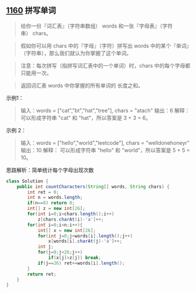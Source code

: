 ## [1160](https://leetcode-cn.com/problems/find-words-that-can-be-formed-by-characters/) 拼写单词
> 给你一份『词汇表』（字符串数组） words 和一张『字母表』（字符串） chars。

> 假如你可以用 chars 中的『字母』（字符）拼写出 words 中的某个『单词』（字符串），那么我们就认为你掌握了这个单词。

> 注意：每次拼写（指拼写词汇表中的一个单词）时，chars 中的每个字母都只能用一次。

> 返回词汇表 words 中你掌握的所有单词的 长度之和。

示例1：
> 输入：words = ["cat","bt","hat","tree"], chars = "atach"
> 输出：6
> 解释： 
> 可以形成字符串 "cat" 和 "hat"，所以答案是 3 + 3 = 6。

示例 2：
> 输入：words = ["hello","world","leetcode"], chars = "welldonehoneyr"
> 输出：10
> 解释：
> 可以形成字符串 "hello" 和 "world"，所以答案是 5 + 5 = 10。

思路解析：简单统计每个字母出现次数

```java
class Solution {
    public int countCharacters(String[] words, String chars) {
        int ret = 0;
        int n = words.length;
        if(n==0) return 0;
        int[] z = new int[26];
        for(int i=0;i<chars.length();i++)
            z[chars.charAt(i)-'a']++;
        for(int i=0;i<n;i++){
            int[] x = new int[26];
            for(int j=0;j<words[i].length();j++)
                x[words[i].charAt(j)-'a']++;
            int j;
            for(j=0;j<26;j++)
                if(x[j]>z[j]) break;
            if(j==26) ret+=words[i].length();
        }
        return ret;
    }
}
```